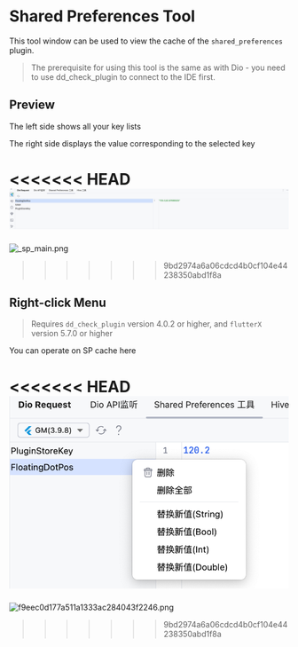 # Shared Preferences Tool

This tool window can be used to view the cache of the `shared_preferences` plugin.

> The prerequisite for using this tool is the same as with Dio - you need to use dd_check_plugin to connect to the IDE first.

## Preview

The left side shows all your key lists

The right side displays the value corresponding to the selected key

<<<<<<< HEAD
![_sp_main.png](../../assets/images/_sp_main.png)
=======
![_sp_main.png](/images/sp/_sp_main.png)
>>>>>>> 9bd2974a6a06cdcd4b0cf104e44238350abd1f8a

## Right-click Menu

> Requires `dd_check_plugin` version 4.0.2 or higher, and `flutterX` version 5.7.0 or higher

You can operate on SP cache here

<<<<<<< HEAD
![f9eec0d177a511a1333ac284043f2246.png](../../assets/images/f9eec0d177a511a1333ac284043f2246.png)
=======
![f9eec0d177a511a1333ac284043f2246.png](/images/f9eec0d177a511a1333ac284043f2246.png)
>>>>>>> 9bd2974a6a06cdcd4b0cf104e44238350abd1f8a
